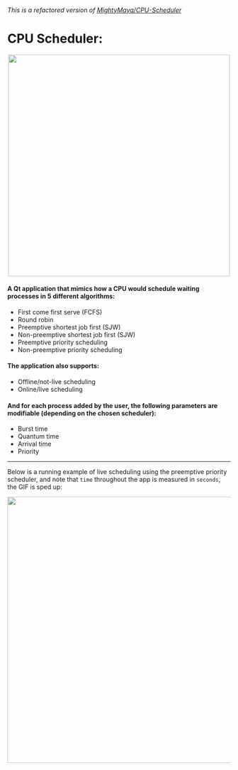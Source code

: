 ###### This is a refactored version of [MightyMaya/CPU-Scheduler](https://github.com/MightyMaya/CPU-Scheduler)

# CPU Scheduler:
<p align="center"> <img src=https://github.com/MariamH78/CPU-Scheduler/assets/99722575/e87f2bad-2694-4593-b2ff-db0eb930e91e width="500"> </p>

#### A Qt application that mimics how a CPU would schedule waiting processes in 5 different algorithms:
* First come first serve (FCFS)
* Round robin
* Preemptive shortest job first (SJW)
* Non-preemptive shortest job first (SJW)
* Preemptive priority scheduling
* Non-preemptive priority scheduling

#### The application also supports:
* Offline/not-live scheduling
* Online/live scheduling

#### And for each process added by the user, the following parameters are modifiable (depending on the chosen scheduler):
* Burst time
* Quantum time
* Arrival time
* Priority
---
Below is a running example of live scheduling using the preemptive priority scheduler, and note that `time` throughout the app is measured in `seconds`, the GIF is sped up:
<p align="center"><img src=https://github.com/MariamH78/CPU-Scheduler/assets/99722575/9d503a58-1cbd-4d4f-9ddc-c02a7cf21aa5 width="600"></p>
